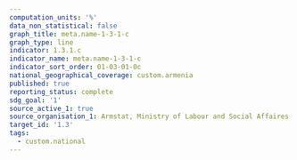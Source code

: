 ```yaml
---
computation_units: '%'
data_non_statistical: false
graph_title: meta.name-1-3-1-c
graph_type: line
indicator: 1.3.1.c
indicator_name: meta.name-1-3-1-c
indicator_sort_order: 01-03-01-0c
national_geographical_coverage: custom.armenia
published: true
reporting_status: complete
sdg_goal: '1'
source_active_1: true
source_organisation_1: Armstat, Ministry of Labour and Social Affaires of RA
target_id: '1.3'
tags:
  - custom.national
---
```

